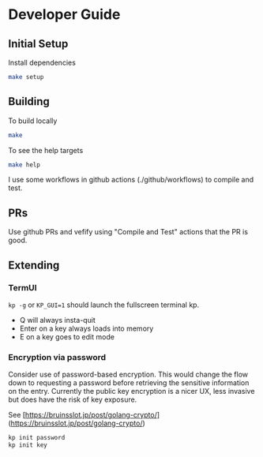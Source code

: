 # Developer Guide

## Initial Setup

Install dependencies

```bash
make setup
```

## Building

To build locally

```bash
make
```

To see the help targets

```bash
make help
```

I use some workflows in github actions (./github/workflows) to compile and test.  

## PRs

Use github PRs and vefify using "Compile and Test" actions that the PR is good.

## Extending

### TermUI

`kp -g` or `KP_GUI=1` should launch the fullscreen terminal kp.  

- Q will always insta-quit
- Enter on a key always loads into memory
- E on a key goes to edit mode

### Encryption via password

Consider use of password-based encryption.  This would change the flow down to requesting a password before retrieving the sensitive information on the entry.  Currently the public key encryption is a nicer UX, less invasive but does have the risk of key exposure.

See [https://bruinsslot.jp/post/golang-crypto/]
(<https://bruinsslot.jp/post/golang-crypto/>)

```bash
kp init password
kp init key
```

